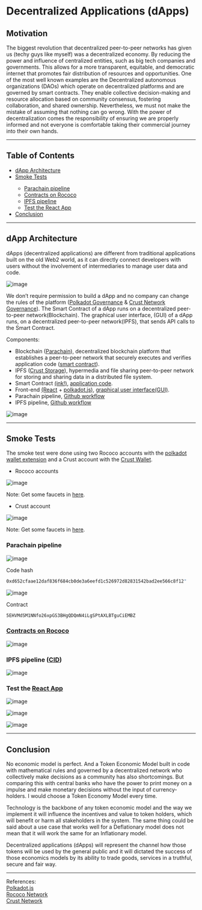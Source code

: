  # Decentralized Applications (dApps)
 
## Motivation

The biggest revolution that decentralized peer-to-peer networks has given us (techy guys like myself) was a decentralized economy. By reducing the power and influence of centralized entities, such as big tech companies and governments. This allows for a more transparent, equitable, and democratic internet that promotes fair distribution of resources and opportunities. One of the most well known examples are the Decentralized autonomous organizations (DAOs) which operate on decentralized platforms and are governed by smart contracts. They enable collective decision-making and resource allocation based on community consensus, fostering collaboration, and shared ownership. Nevertheless, we must not make the mistake of assuming that nothing can go wrong. With the power of decentralization comes the responsibility of ensuring we are properly informed and not everyone is comfortable taking their commercial journey into their own hands.

<hr>

## Table of Contents<br>

<ul>
 <li><a href="https://github.com/gcp-development/smart-contract-dapp/tree/main#dapp-architecture" target="_self">dApp Architecture</a></li>
 <li><a href="https://github.com/gcp-development/dapp/tree/main#smoke-tests" target="_self">Smoke Tests</a></li> 
 <ul>
  <li><a href="https://github.com/gcp-development/dapp/blob/main/README.md#parachain-pipeline" target="_self">Parachain pipeline</a></li>
  <li><a href="https://github.com/gcp-development/dapp/blob/main/README.md#contracts-on-rococo" target="_self">Contracts on Rococo</a></li>
  <li><a href="https://github.com/gcp-development/dapp/blob/main/README.md#ipfs-pipeline-cid" target="_self">IPFS pipeline</a></li>
  <li><a href="https://github.com/gcp-development/dapp/blob/main/README.md#test-the-react-app" target="_self">Test the React App</a></li>
 </ul>
 <li><a href="" target="_self">Conclusion</a></li>
</ul>

<hr>

## dApp Architecture

dApps (decentralized applications) are different from traditional applications built on the old Web2 world, as it can directly connect developers with users without the involvement of intermediaries to manage user data and code.

![image](https://github.com/gcp-development/dapp/assets/76512851/a42d5561-4a5b-4813-a373-585eb06d71c2)

We don’t require permission to build a dApp and no company can change the rules of the platform ([Polkadot Governance](https://wiki.polkadot.network/docs/learn-governance) & [Crust Network Governance](https://wiki.crust.network/docs/en/governanceGuide)). The Smart Contract of a dApp runs on a decentralized peer-to-peer network(Blockchain). The graphical user interface, (GUI) of a dApp runs, on a decentralized peer-to-peer network(IPFS), that sends API calls to the Smart Contract.

Components:

- Blockchain ([Parachain](https://polkadot.network/features/parachains/)), decentralized blockchain platform that establishes a peer-to-peer network that securely executes and verifies application code ([smart contract](https://wiki.polkadot.network/docs/build-smart-contracts)).
- IPFS ([Crust Storage](https://wiki.polkadot.network/docs/build-storage#crust-storage)), hypermedia and file sharing peer-to-peer network for storing and sharing data in a distributed file system. 
- Smart Contract [(ink!)](https://use.ink/), [application code](https://github.com/gcp-development/dapp/tree/main/smart-contract).
- Front-end [(React](https://react.dev/learn) + [polkadot.js)](https://polkadot.js.org/docs/), [graphical user interface(GUI)](https://github.com/gcp-development/dapp/tree/main/gui).
- Parachain pipeline, [Github workflow](https://github.com/gcp-development/dapp/blob/main/.github/workflows/parachain-pipeline.yml)
- IPFS pipeline, [Github workflow](https://github.com/gcp-development/dapp/blob/main/.github/workflows/ipfs-pipeline.yml)
  
![image](https://github.com/gcp-development/smart-contract-dapp/assets/76512851/aee2a746-3b0f-42d5-b0b1-22ecb7acfa5c)

<hr>

## Smoke Tests

The smoke test were done using two Rococo accounts with the [polkadot wallet extension](https://addons.mozilla.org/en-GB/firefox/addon/polkadot-js-extension/) and a Crust account with the [Crust Wallet](https://chrome.google.com/webstore/detail/crust-wallet/jccapkebeeiajkkdemacblkjhhhboiek).

- Rococo accounts

![image](https://github.com/gcp-development/dapp/assets/76512851/40402c43-3ef0-494a-8a54-118baae123e3)

Note: Get some faucets in [here](https://use.ink/faucet).

- Crust account

![image](https://github.com/gcp-development/dapp/assets/76512851/ae6f5a66-c8be-4375-a42d-fa1eb31cfb1e)

Note: Get some faucets in [here](https://discord.com/channels/747361122058764349/885762751241289769).

### Parachain pipeline

![image](https://github.com/gcp-development/dapp/assets/76512851/093a8a99-deb8-46e9-84fa-4fab1a4640d6)

Code hash
```bash
0xd652cfaae12daf836f684cb0de3a6eefd1c526972d82831542bad2ee566c8f12"
```

![image](https://github.com/gcp-development/dapp/assets/76512851/1d8b2ef1-d017-407c-a7a2-dde20f398a29)

Contract

```bash
5EHVMdSM1NNfo26xpGS3BHgQDQmN4iLgSPtAXLBTguCiEMBZ
```

### [Contracts on Rococo](https://polkadot.js.org/apps/?rpc=wss%3A%2F%2Frococo-contracts-rpc.polkadot.io#/contracts)

![image](https://github.com/gcp-development/smart-contract-dapp/assets/76512851/1f48efd0-4541-4d62-b7da-e07cf4c9ca20)

### IPFS pipeline ([CID](https://docs.ipfs.tech/concepts/content-addressing/))

![image](https://github.com/gcp-development/dapp/assets/76512851/6b06e98d-ee5b-4fc4-99ea-ff6c70446235)

### Test the [React App](https://crustipfs.live/ipfs/QmfRfiyVWLcMfYheCjbw8mLwTvmrso3djtakYqW6iKAwez/?filename=build)

![image](https://github.com/gcp-development/dapp/assets/76512851/b37d6621-f0bd-464f-8e9a-59ebecc93652)

![image](https://github.com/gcp-development/dapp/assets/76512851/e1725be2-5b12-45b4-a1db-012e6ac8d792)

![image](https://github.com/gcp-development/dapp/assets/76512851/ea90385b-e5d5-40f6-a6ff-f5bf62662eae)


<hr>

## Conclusion

No economic model is perfect. And a Token Economic Model built in code with mathematical rules and governed by a decentralized network who collectively make decisions as a community has also shortcomings. But comparing this with central banks who have the power to print money on a impulse and make monetary decisions without the input of currency-holders. I would choose a Token Economy Model every time.

Technology is the backbone of any token economic model and the way we implement it will influence the incentives and value to token holders, which will benefit or harm all stakeholders in the system. The same thing could be said about a use case that works well for a Deflationary model does not mean that it will work the same for an Inflationary model.

Decentralized applications (dApps) will represent the channel how those tokens will be used by the general public and it will dictated the success of those economics models by its ability to trade goods, services in a truthful, secure and fair way.

<hr>

References:<br>
[Polkadot.js](https://polkadot.js.org/docs/)<br>
[Rococo Network](https://substrate.io/developers/rococo-network/)<br>
[Crust Network](https://crust.network/)<br>
